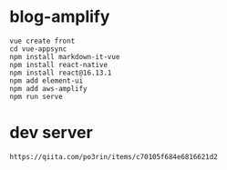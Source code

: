 # blog-amplify
```
vue create front
cd vue-appsync
npm install markdown-it-vue
npm install react-native
npm install react@16.13.1
npm add element-ui
npm add aws-amplify
npm run serve
```

# dev server
```
https://qiita.com/po3rin/items/c70105f684e6816621d2
```

